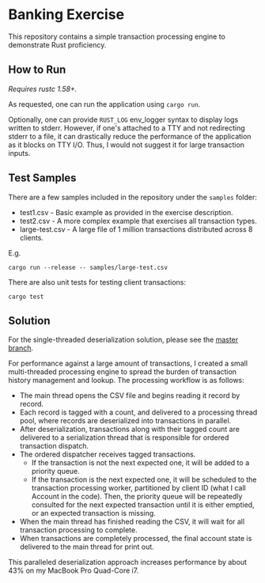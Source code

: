 # Banking Exercise

This repository contains a simple transaction processing engine to demonstrate Rust proficiency.

## How to Run

*Requires rustc 1.58+.*

As requested, one can run the application using `cargo run`.

Optionally, one can provide `RUST_LOG` env_logger syntax to display logs written to stderr. However, if one's attached to a TTY and not redirecting stderr to a file, it can drastically reduce the performance of the application as it blocks on TTY I/O. Thus, I would not suggest it for large transaction inputs.

## Test Samples

There are a few samples included in the repository under the `samples` folder:
* test1.csv - Basic example as provided in the exercise description.
* test2.csv - A more complex example that exercises all transaction types.
* large-test.csv - A large file of 1 million transactions distributed across 8 clients.

E.g.

```
cargo run --release -- samples/large-test.csv
```

There are also unit tests for testing client transactions:

```
cargo test
```

## Solution

For the single-threaded deserialization solution, please see the [master branch](https://github.com/jnicholls/banking-exercise).

For performance against a large amount of transactions, I created a small multi-threaded processing engine to spread the burden of transaction history management and lookup. The processing workflow is as follows:

* The main thread opens the CSV file and begins reading it record by record.
* Each record is tagged with a count, and delivered to a processing thread pool, where records are deserialized into transactions in parallel.
* After deserialization, transactions along with their tagged count are delivered to a serialization thread that is responsible for ordered transaction dispatch.
* The ordered dispatcher receives tagged transactions.
  * If the transaction is not the next expected one, it will be added to a priority queue.
  * If the transaction is the next expected one, it will be scheduled to the transaction processing worker, partitioned by client ID (what I call Account in the code). Then, the priority queue will be repeatedly consulted for the next expected transaction until it is either emptied, or an expected transaction is missing.
* When the main thread has finished reading the CSV, it will wait for all transaction processing to complete.
* When transactions are completely processed, the final account state is delivered to the main thread for print out.

This paralleled deserialization approach increases performance by about 43% on my MacBook Pro Quad-Core i7.
